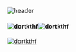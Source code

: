 ![header](https://capsule-render.vercel.app/api?type=wave&color=gradient&height=300&section=header&text=JunYeop&fontSize=90)

#### ![dortkthf](https://github-readme-stats.vercel.app/api?username=dortkthf&show_icons=true&theme=cobalt)![dortkthf](https://github-readme-stats.vercel.app/api/top-langs/?username=dortkthf&layout=compact&theme=cobalt)

[![dortkthf](http://mazassumnida.wtf/api/v2/generate_badge?boj=dortkthf)](https://solved.ac/{handle})

